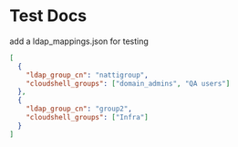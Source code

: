 # Test Docs


add a ldap_mappings.json for testing
```json
[
  {
    "ldap_group_cn": "nattigroup",
    "cloudshell_groups": ["domain_admins", "QA users"]
  },
  {
    "ldap_group_cn": "group2",
    "cloudshell_groups": ["Infra"]
  }
]
```